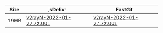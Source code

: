 |    Size   |     jsDelivr  | FastGit |
|  ---  |  ---  |  ---  |
| 19MB | [v2rayN-2022-01-27.7z.001](https://cdn.jsdelivr.net/gh/googleians/v2rayN-32@main/v2rayN-2022-01-27.7z.001) | [v2rayN-2022-01-27.7z.001](https://raw.fastgit.org/googleians/v2rayN-32/main/v2rayN-2022-01-27.7z.001) |

